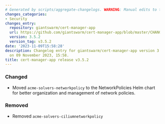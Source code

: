 ```yaml
---
# Generated by scripts/aggregate-changelogs. WARNING: Manual edits to this files will be overwritten.
changes_categories:
- Security
changes_entry:
  repository: giantswarm/cert-manager-app
  url: https://github.com/giantswarm/cert-manager-app/blob/master/CHANGELOG.md#352---2023-11-09
  version: 3.5.2
  version_tag: v3.5.2
date: '2023-11-09T15:58:28'
description: Changelog entry for giantswarm/cert-manager-app version 3.5.2, published
  on 09 November 2023, 15:58.
title: cert-manager-app release v3.5.2
---
```


### Changed
- Moved `acme-solvers-networkpolicy` to the NetworkPolicies Helm chart for better organization and management of network policies.
### Removed
- Removed `acme-solvers-ciliumnetworkpolicy`
